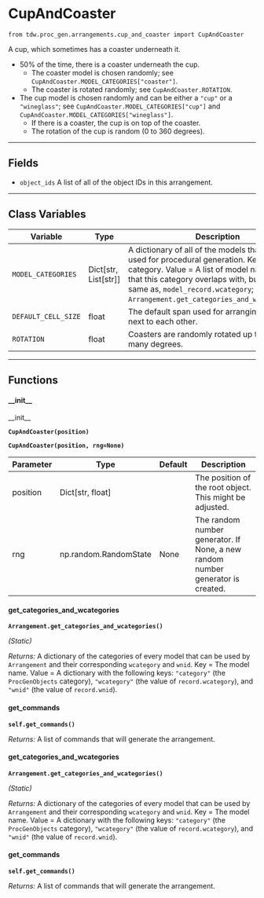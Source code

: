# CupAndCoaster

`from tdw.proc_gen.arrangements.cup_and_coaster import CupAndCoaster`

A cup, which sometimes has a coaster underneath it.

- 50% of the time, there is a coaster underneath the cup.
  - The coaster model is chosen randomly; see `CupAndCoaster.MODEL_CATEGORIES["coaster"]`.
  - The coaster is rotated randomly; see `CupAndCoaster.ROTATION`.
- The cup model is chosen randomly and can be either a `"cup"` or a `"wineglass"`; see `CupAndCoaster.MODEL_CATEGORIES["cup"]` and `CupAndCoaster.MODEL_CATEGORIES["wineglass"]`.
  - If there is a coaster, the cup is on top of the coaster.
  - The rotation of the cup is random (0 to 360 degrees).

***

## Fields

- `object_ids` A list of all of the object IDs in this arrangement.

***

## Class Variables

| Variable | Type | Description | Value |
| --- | --- | --- | --- |
| `MODEL_CATEGORIES` | Dict[str, List[str]] | A dictionary of all of the models that may be used for procedural generation. Key = The category. Value = A list of model names. Note that this category overlaps with, but is not the same as, `model_record.wcategory`; see: `Arrangement.get_categories_and_wcategories()`. | `loads(Path(resource_filename(__name__, "data/models.json")).read_text())` |
| `DEFAULT_CELL_SIZE` | float | The default span used for arranging objects next to each other. | `0.6096` |
| `ROTATION` | float | Coasters are randomly rotated up to +/- this many degrees. | `25` |

***

## Functions

#### \_\_init\_\_

\_\_init\_\_

**`CupAndCoaster(position)`**

**`CupAndCoaster(position, rng=None)`**

| Parameter | Type | Default | Description |
| --- | --- | --- | --- |
| position |  Dict[str, float] |  | The position of the root object. This might be adjusted. |
| rng |  np.random.RandomState  | None | The random number generator. If None, a new random number generator is created. |

#### get_categories_and_wcategories

**`Arrangement.get_categories_and_wcategories()`**

_(Static)_

_Returns:_  A dictionary of the categories of every model that can be used by `Arrangement` and their corresponding `wcategory` and `wnid`. Key = The model name. Value = A dictionary with the following keys: `"category"` (the `ProcGenObjects` category), `"wcategory"` (the value of `record.wcategory`), and `"wnid"` (the value of `record.wnid`).

#### get_commands

**`self.get_commands()`**

_Returns:_  A list of commands that will generate the arrangement.

#### get_categories_and_wcategories

**`Arrangement.get_categories_and_wcategories()`**

_(Static)_

_Returns:_  A dictionary of the categories of every model that can be used by `Arrangement` and their corresponding `wcategory` and `wnid`. Key = The model name. Value = A dictionary with the following keys: `"category"` (the `ProcGenObjects` category), `"wcategory"` (the value of `record.wcategory`), and `"wnid"` (the value of `record.wnid`).

#### get_commands

**`self.get_commands()`**

_Returns:_  A list of commands that will generate the arrangement.
